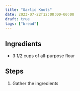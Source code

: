 ```yaml
---
title: "Garlic Knots"
date: 2023-07-22T12:00:00-00:00
draft: true
tags: ["bread"]
---
```


## Ingredients

* 3 1/2 cups of all-purpose flour

## Steps

1. Gather the ingredients